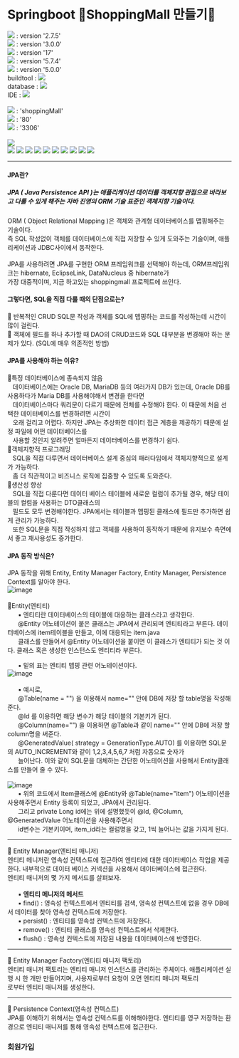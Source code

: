 
# Springboot 🛒ShoppingMall 만들기🛒

<img src="https://img.shields.io/badge/Spring_Boot-6DB33F?style=plastic&logo=SpringBoot&logoColor=white"> : version '2.7.5'<br>
<img src="https://img.shields.io/badge/Thymeleaf-005F0F?style=plastic&logo=Thymeleaf&logoColor=white"> : version '3.0.0' <br>
<img src="https://img.shields.io/badge/OpenJDK-437291?style=plastic&logo=OpenJDK&logoColor=white"> : version '17' <br>
<img src="https://img.shields.io/badge/springsecurity-6DB33F?style=plastic&logo=springsecurity&logoColor=white"> : version '5.7.4' <br>
<img src="https://img.shields.io/badge/QueryDSL-437291?style=plastic&logo=&logoColor=white"> : version '5.0.0' <br>
buildtool : <img src="https://img.shields.io/badge/Gradle-02303A?style=plastic&logo=Gradle&logoColor=white"> <br>
database : <img src="https://img.shields.io/badge/MySQL-4479A1?style=plastic&logo=MySQL&logoColor=white">  <br>
IDE : <img src="https://img.shields.io/badge/IntelliJ_IDEA-000000?style=plastic&logo=intellijidea&logoColor=white">  <br>
<br>
<img src="https://img.shields.io/badge/database_Name-ECD53F?style=plastic&logo=&logoColor=white"> : 'shoppingMall' <br>
<img src="https://img.shields.io/badge/server_port-ECD53F?style=plastic&logo=&logoColor=white"> : '80' <br>
<img src="https://img.shields.io/badge/MySQL_port-ECD53F?style=plastic&logo=&logoColor=white"> : '3306' <br>
<br>
<img src="https://img.shields.io/badge/usedSkills-6DB33F?style=plastic&logo=&logoColor=white"><br>
<img src="https://img.shields.io/badge/JPA-000000?style=plastic&logo=&logoColor=white">
<img src="https://img.shields.io/badge/bootstrap-000000?style=plastic&logo=&logoColor=white">
<img src="https://img.shields.io/badge/h2database-000000?style=plastic&logo=&logoColor=white">
<img src="https://img.shields.io/badge/lombok-000000?style=plastic&logo=&logoColor=white">
<img src="https://img.shields.io/badge/springweb-000000?style=plastic&logo=&logoColor=white">
<img src="https://img.shields.io/badge/mysql-000000?style=plastic&logo=&logoColor=white">
<img src="https://img.shields.io/badge/springboot-devtools-000000?style=plastic&logo=&logoColor=white">
<img src="https://img.shields.io/badge/thymeleaf-000000?style=plastic&logo=&logoColor=white">
<img src="https://img.shields.io/badge/springSecurity-000000?style=plastic&logo=&logoColor=white">
<img src="https://img.shields.io/badge/QueryDsl-000000?style=plastic&logo=&logoColor=white">
<hr>

#### JPA란?
##### JPA ( Java Persistence API )는 애플리케이션 데이터를 객체지향 관점으로 바라보고 다룰 수 있게 해주는 자바 진영의 ORM 기술 표준인 객체지향 기술이다.
ORM ( Object Relational Mapping )은 객체와 관계형 데이터베이스를 맵핑해주는 기술이다.<br>
즉 SQL 작성없이 객체를 데이터베이스에 직접 저장할 수 있게 도와주는 기술이며, 애플리케이션과 JDBC사이에서 동작한다.<br>
<br>
JPA를 사용하려면 JPA를 구현한 ORM 프레임워크를 선택해야 하는데, ORM프레임워크는 hibernate, EclipseLink, DataNucleus 중 hibernate가 <br>가장 대중적이며, 지금 하고있는 shoppingmall 프로젝트에 쓰인다.
<br>
#### 그렇다면, SQL을 직접 다룰 때의 단점으로는?
🔸 반복적인 CRUD SQL문 작성과 객체를 SQL에 맵핑하는 코드를 작성하는데 시간이 많이 걸린다.<br>
🔸 객체에 필드를 하나 추가할 때 DAO의 CRUD코드와 SQL 대부분을 변경해야 하는 문제가 있다. (SQL에 매우 의존적인 방법)<br>

#### JPA를 사용해야 하는 이유?
🔹특정 데이터베이스에 종속되지 않음<br>
&nbsp;&nbsp;&nbsp;데이터베이스에는 Oracle DB, MariaDB 등의 여러가지 DB가 있는데, Oracle DB를 사용하다가 Maria DB를 사용해야해서 변경을 한다면 <br>
&nbsp;&nbsp;&nbsp;데이터베이스마다 쿼리문이 다르기 때문에 전체를 수정해야 한다. 이 때문에 처음 선택한 데이터베이스를 변경하려면 시간이<br>
&nbsp;&nbsp;&nbsp;오래 걸리고 어렵다. 하지만 JPA는 추상화한 데이터 접근 계층을 제공하기 때문에 설정 파일에 어떤 데이터베이스를<br>
&nbsp;&nbsp;&nbsp;사용할 것인지 알려주면 얼마든지 데이터베이스를 변경하기 쉽다.<br>
🔹객체지향적 프로그래밍<br>
&nbsp;&nbsp;&nbsp;SQL을 직접 다루면서 데이터베이스 설계 중심의 패러다임에서 객체지향적으로 설계가 가능하다.<br> 
&nbsp;&nbsp;&nbsp;좀 더 직관적이고 비즈니스 로직에 집중할 수 있도록 도와준다.<br>
🔹생산성 향상<br>
&nbsp;&nbsp;&nbsp;SQL을 직접 다룬다면 데이터 베이스 테이블에 새로운 컬럼이 추가될 경우, 해당 테이블의 컬럼을 사용하는 DTO클래스의<br> 
&nbsp;&nbsp;&nbsp;필드도 모두 변경해야한다. JPA에서는 테이블과 맵핑된 클래스에 필드만 추가하면 쉽게 관리가 가능하다. <br>
&nbsp;&nbsp;&nbsp;또한 SQL문을 직접 작성하지 않고 객체를 사용하여 동작하기 때문에 유지보수 측면에서 좋고 재사용성도 증가한다.<br>

#### JPA 동작 방식은?
JPA 동작을 위해 Entity, Entity Manager Factory, Entity Manager, Persistence Context를 알아야 한다.<br>
![image](https://github.com/alscjf6702/springboot_study/assets/143998544/a9a925d5-544d-44cc-879e-dd952caf9678)<br>
<br>
🔳Entity(엔티티)<br>
&nbsp;&nbsp;&nbsp;&nbsp;&nbsp; ▪️ 엔티티란 데이터베이스의 테이블에 대응하는 클래스라고 생각한다.<br>
&nbsp;&nbsp;&nbsp;&nbsp;&nbsp; @Entity 어노테이션이 붙은 클래스는 JPA에서 관리되며 엔티티라고 부른다. 데이터베이스에 item테이블을 만들고, 이에 대응되는 item.java<br>
&nbsp;&nbsp;&nbsp;&nbsp;&nbsp; 클래스를 만들어서 @Entity 어노테이션을 붙이면 이 클래스가 엔티티가 되는 것 이다. 클래스 혹은 생성한 인스턴스도 엔티티라 부른다.<br>

&nbsp;&nbsp;&nbsp;&nbsp;&nbsp; ▪️ 밑의 표는 엔티티 맵핑 관련 어노테이션이다.<br>
![image](https://github.com/alscjf6702/springboot_study/assets/143998544/8312d215-b44b-46bd-8a33-0441f7105e93)
<br>
<br>
&nbsp;&nbsp;&nbsp;&nbsp;&nbsp; ▪️ 예시로,<br>
&nbsp;&nbsp;&nbsp;&nbsp;&nbsp; @Table(name = "") 을 이용해서 name="" 안에 DB에 저장 할 table명을 작성해준다.<br>
&nbsp;&nbsp;&nbsp;&nbsp;&nbsp; @Id 를 이용하면 해당 변수가 해당 테이블의 기본키가 된다.<br>
&nbsp;&nbsp;&nbsp;&nbsp;&nbsp; @Column(name="") 을 이용하면 @Table과 같이 name="" 안에 DB에 저장 할 column명을 써준다.<br>
&nbsp;&nbsp;&nbsp;&nbsp;&nbsp; @GeneratedValue( strategy = GenerationType.AUTO) 를 이용하면 SQL문의 AUTO_INCREMENT와 같이 1,2,3,4,5,6,7 처럼 자동으로 숫자가 <br>
&nbsp;&nbsp;&nbsp;&nbsp;&nbsp; 늘어난다. 이와 같이 SQL문을 대체하는 간단한 어노테이션을 사용해서 Entity클래스를 만들어 줄 수 있다.<br>
<br>
![image](https://github.com/alscjf6702/springboot_study/assets/143998544/66e5c63e-59fa-4c13-9806-1da75a1ad325)<br>
&nbsp;&nbsp;&nbsp;&nbsp;&nbsp; ▪️ 위의 코드에서 Item클래스에 @Entity와 @Table(name="item") 어노테이션을 사용해주면서 Entity 등록이 되었고, JPA에서 관리된다.<br>
&nbsp;&nbsp;&nbsp;&nbsp;&nbsp; 그리고 private Long id에는 위에 설명했듯이 @Id, @Column, @GeneratedValue 어노테이션을 사용해주면서 <br>
&nbsp;&nbsp;&nbsp;&nbsp;&nbsp; id변수는 기본키이며, item_id라는 컬럼명을 갖고, 1씩 늘어나는 값을 가지게 된다.<br>

<hr>

🔳 Entity Manager(엔티티 매니저)<br>
엔티티 메니저란 영속성 컨텍스트에 접근하여 엔티티에 대한 데이터베이스 작업을 제공한다. 내부적으로 데이터 베이스 커넥션을 사용해서 데이터베이스에 접근한다.<br>
엔티티 매니저의 몇 가지 메서드를 살펴보자.<br><br>
 &nbsp;&nbsp;&nbsp;&nbsp;&nbsp; ▪️ <b>엔티티 메니저의 메서드</b> <br>
 &nbsp;&nbsp;&nbsp;&nbsp;&nbsp; ▪️ find() : 영속성 컨텍스트에서 엔티티를 검색, 영속성 컨텍스트에 없을 경우 DB에서 데이터를 찾아 영속성 컨텍스트에 저장한다.<br>
 &nbsp;&nbsp;&nbsp;&nbsp;&nbsp; ▪️ persist() : 엔티티를 영속성 컨텍스트에 저장한다.<br>
 &nbsp;&nbsp;&nbsp;&nbsp;&nbsp; ▪️ remove() : 엔티티 클래스를 영속성 컨텍스트에서 삭제한다.<br>
 &nbsp;&nbsp;&nbsp;&nbsp;&nbsp; ▪️ flush() : 영속성 컨텍스트에 저장된 내용을 데이터베이스에 반영한다.<br>
<hr>
🔳 Entity Manager Factory(엔티티 매니저 팩토리)<br>
엔티티 매니저 팩토리는 엔티티 매니저 인스턴스를 관리하는 주체이다. 애플리케이션 실행 시 한 개만 만들어지며, 사용자로부터 요청이 오면 엔티티 매니저 팩토리<br>
로부터 엔티티 매니저를 생성한다.
<hr>
🔳 Persistence Context(영속성 컨텍스트)<br>
JPA를 이해하기 위해서는 영속성 컨텍스트를 이해해야한다. 엔티티를 영구 저장하는 환경으로 엔티티 매니저를 통해 영속성 컨텍스트에 접근한다.



### 회원가입
